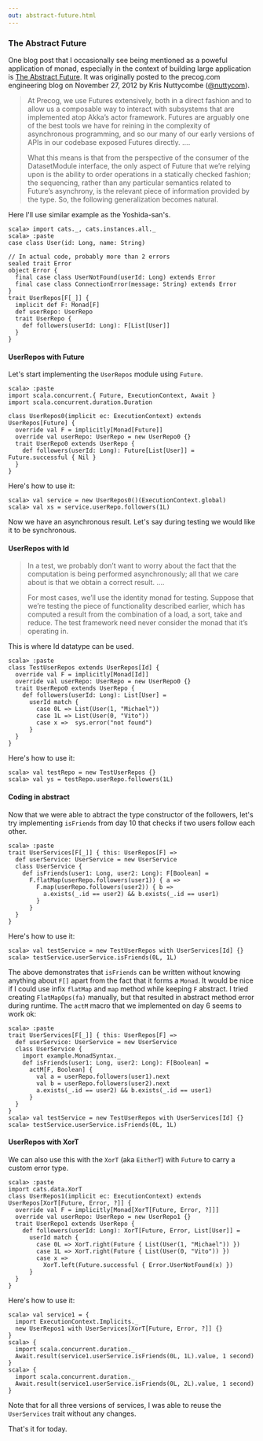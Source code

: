 ```yaml
---
out: abstract-future.html
---
```


  [af]: http://logji.blogspot.com/2014/02/the-abstract-future.html

### The Abstract Future

One blog post that I occasionally see being mentioned as a poweful application of monad, especially in the context of building large application is [The Abstract Future][af]. It was originally posted to the precog.com engineering blog on November 27, 2012 by Kris Nuttycombe ([@nuttycom](https://twitter.com/nuttycom)).

>  At Precog, we use Futures extensively, both in a direct fashion and to allow us a composable way to interact with subsystems that are implemented atop Akka’s actor framework. Futures are arguably one of the best tools we have for reining in the complexity of asynchronous programming, and so our many of our early versions of APIs in our codebase exposed Futures directly.
> ....
>
> What this means is that from the perspective of the consumer of the DatasetModule interface, the only aspect of Future that we’re relying upon is the ability to order operations in a statically checked fashion; the sequencing, rather than any particular semantics related to Future’s asynchrony, is the relevant piece of information provided by the type. So, the following generalization becomes natural.

Here I'll use similar example as the Yoshida-san's.

```console:new
scala> import cats._, cats.instances.all._
scala> :paste
case class User(id: Long, name: String)

// In actual code, probably more than 2 errors
sealed trait Error
object Error {
  final case class UserNotFound(userId: Long) extends Error
  final case class ConnectionError(message: String) extends Error
}
trait UserRepos[F[_]] {
  implicit def F: Monad[F]
  def userRepo: UserRepo
  trait UserRepo {
    def followers(userId: Long): F[List[User]]
  }
}
```

#### UserRepos with Future

Let's start implementing the `UserRepos` module using `Future`.

```console
scala> :paste
import scala.concurrent.{ Future, ExecutionContext, Await }
import scala.concurrent.duration.Duration

class UserRepos0(implicit ec: ExecutionContext) extends UserRepos[Future] {
  override val F = implicitly[Monad[Future]]
  override val userRepo: UserRepo = new UserRepo0 {}
  trait UserRepo0 extends UserRepo {
    def followers(userId: Long): Future[List[User]] = Future.successful { Nil }
  }
}
```

Here's how to use it:

```console
scala> val service = new UserRepos0()(ExecutionContext.global)
scala> val xs = service.userRepo.followers(1L)
```

Now we have an asynchronous result. Let's say during testing we would like it to be synchronous.

#### UserRepos with Id

> In a test, we probably don’t want to worry about the fact that the computation is being performed asynchronously; all that we care about is that we obtain a correct result.
> ....
>
> For most cases, we’ll use the identity monad for testing. Suppose that we’re testing the piece of functionality described earlier, which has computed a result from the combination of a load, a sort, take and reduce. The test framework need never consider the monad that it’s operating in.

This is where Id datatype can be used.

```console
scala> :paste
class TestUserRepos extends UserRepos[Id] {
  override val F = implicitly[Monad[Id]]
  override val userRepo: UserRepo = new UserRepo0 {}
  trait UserRepo0 extends UserRepo {
    def followers(userId: Long): List[User] =
      userId match {
        case 0L => List(User(1, "Michael"))
        case 1L => List(User(0, "Vito"))
        case x =>  sys.error("not found")
      }
  }
}
```

Here's how to use it:


```console
scala> val testRepo = new TestUserRepos {}
scala> val ys = testRepo.userRepo.followers(1L)
```

#### Coding in abstract

Now that we were able to abtract the type constructor of the followers, let's try implementing `isFriends` from day 10 that checks if two users follow each other.

```console
scala> :paste
trait UserServices[F[_]] { this: UserRepos[F] =>
  def userService: UserService = new UserService
  class UserService {
    def isFriends(user1: Long, user2: Long): F[Boolean] =
      F.flatMap(userRepo.followers(user1)) { a =>
        F.map(userRepo.followers(user2)) { b =>
          a.exists(_.id == user2) && b.exists(_.id == user1)
        }
      }
  }
}
```

Here's how to use it:

```console
scala> val testService = new TestUserRepos with UserServices[Id] {}
scala> testService.userService.isFriends(0L, 1L)
```

The above demonstrates that `isFriends` can be written without knowing anything about `F[]` apart from the fact that it forms a `Monad`. It would be nice if I could use infix `flatMap` and `map` method while keeping `F` abstract. I tried creating `FlatMapOps(fa)` manually, but that resulted in abstract method error during runtime. The `actM` macro that we implemented on day 6 seems to work ok:

```console
scala> :paste
trait UserServices[F[_]] { this: UserRepos[F] =>
  def userService: UserService = new UserService
  class UserService {
    import example.MonadSyntax._
    def isFriends(user1: Long, user2: Long): F[Boolean] =
      actM[F, Boolean] {
        val a = userRepo.followers(user1).next
        val b = userRepo.followers(user2).next
        a.exists(_.id == user2) && b.exists(_.id == user1)
      }
  }
}
scala> val testService = new TestUserRepos with UserServices[Id] {}
scala> testService.userService.isFriends(0L, 1L)
```

#### UserRepos with XorT

We can also use this with the `XorT` (aka `EitherT`) with `Future` to carry a custom error type.

```console
scala> :paste
import cats.data.XorT
class UserRepos1(implicit ec: ExecutionContext) extends UserRepos[XorT[Future, Error, ?]] {
  override val F = implicitly[Monad[XorT[Future, Error, ?]]]
  override val userRepo: UserRepo = new UserRepo1 {}
  trait UserRepo1 extends UserRepo {
    def followers(userId: Long): XorT[Future, Error, List[User]] =
      userId match {
        case 0L => XorT.right(Future { List(User(1, "Michael")) })
        case 1L => XorT.right(Future { List(User(0, "Vito")) })
        case x =>
          XorT.left(Future.successful { Error.UserNotFound(x) })
      }
  }
}
```

Here's how to use it:

```console
scala> val service1 = {
  import ExecutionContext.Implicits._
  new UserRepos1 with UserServices[XorT[Future, Error, ?]] {}
}
scala> {
  import scala.concurrent.duration._
  Await.result(service1.userService.isFriends(0L, 1L).value, 1 second)
}
scala> {
  import scala.concurrent.duration._
  Await.result(service1.userService.isFriends(0L, 2L).value, 1 second)
}
```

Note that for all three versions of services, I was able to reuse the `UserServices` trait without any changes.

That's it for today.
